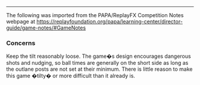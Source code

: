 ***
The following was imported from the PAPA/ReplayFX Competition Notes webpage at https://replayfoundation.org/papa/learning-center/director-guide/game-notes/#GameNotes

### Concerns
            
Keep the tilt reasonably loose. The game�s design encourages dangerous shots and nudging, so ball times are generally on the short side as long as the outlane posts are not set at their minimum. There is little reason to make this game �tilty� or more difficult than it already is.